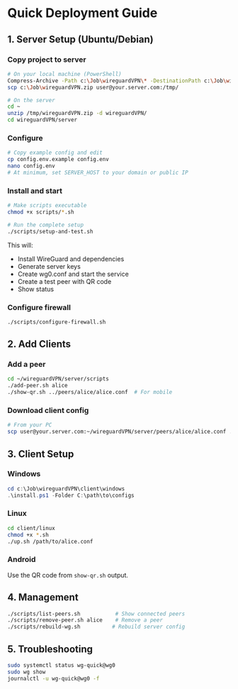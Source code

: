 # Quick Deployment Guide

## 1. Server Setup (Ubuntu/Debian)

### Copy project to server
```bash
# On your local machine (PowerShell)
Compress-Archive -Path c:\Job\wireguardVPN\* -DestinationPath c:\Job\wireguardVPN.zip -Force
scp c:\Job\wireguardVPN.zip user@your.server.com:/tmp/

# On the server
cd ~
unzip /tmp/wireguardVPN.zip -d wireguardVPN/
cd wireguardVPN/server
```

### Configure
```bash
# Copy example config and edit
cp config.env.example config.env
nano config.env
# At minimum, set SERVER_HOST to your domain or public IP
```

### Install and start
```bash
# Make scripts executable
chmod +x scripts/*.sh

# Run the complete setup
./scripts/setup-and-test.sh
```

This will:
- Install WireGuard and dependencies
- Generate server keys
- Create wg0.conf and start the service  
- Create a test peer with QR code
- Show status

### Configure firewall
```bash
./scripts/configure-firewall.sh
```

## 2. Add Clients

### Add a peer
```bash
cd ~/wireguardVPN/server/scripts
./add-peer.sh alice
./show-qr.sh ../peers/alice/alice.conf  # For mobile
```

### Download client config
```bash
# From your PC
scp user@your.server.com:~/wireguardVPN/server/peers/alice/alice.conf ./alice.conf
```

## 3. Client Setup

### Windows
```powershell
cd c:\Job\wireguardVPN\client\windows
.\install.ps1 -Folder C:\path\to\configs
```

### Linux  
```bash
cd client/linux
chmod +x *.sh
./up.sh /path/to/alice.conf
```

### Android
Use the QR code from `show-qr.sh` output.

## 4. Management

```bash
./scripts/list-peers.sh           # Show connected peers
./scripts/remove-peer.sh alice    # Remove a peer
./scripts/rebuild-wg.sh          # Rebuild server config
```

## 5. Troubleshooting

```bash
sudo systemctl status wg-quick@wg0
sudo wg show
journalctl -u wg-quick@wg0 -f
```